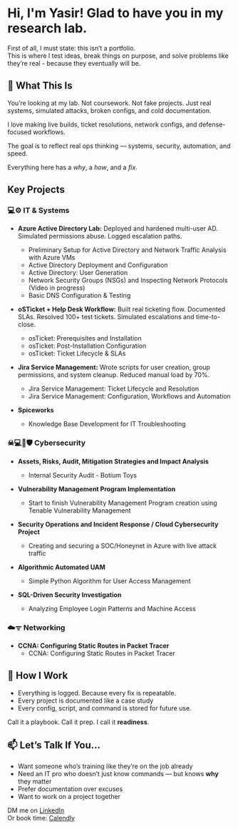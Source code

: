 # Hi, I'm Yasir! Glad to have you in my research lab.

First of all, I must state: this isn’t a portfolio.  
This is where I test ideas, break things on purpose, and solve problems like they’re real - because they eventually will be.



## 🔬 What This Is

You’re looking at my lab. Not coursework. Not fake projects. Just real systems, simulated attacks, broken configs, and cold documentation.

I love making live builds, ticket resolutions, network configs, and defense-focused workflows.

The goal is to reflect real ops thinking — systems, security, automation, and speed.

Everything here has a *why*, a *how*, and a *fix*.



## Key Projects
  ### 💻⚙️ IT & Systems
  
  - **Azure Active Directory Lab:**  Deployed and hardened multi-user AD. Simulated permissions abuse. Logged escalation paths.
    - Preliminary Setup for Active Directory and Network Traffic Analysis with Azure VMs
    - Active Directory Deployment and Configuration
    - Active Directory: User Generation
    - Network Security Groups (NSGs) and Inspecting Network Protocols (Video in progress)
    - Basic DNS Configuration & Testing
      
- **oSTicket + Help Desk Workflow:** Built real ticketing flow. Documented SLAs. Resolved 100+ test tickets. Simulated escalations and time-to-close.
  - osTicket: Prerequisites and Installation
  - osTicket: Post-Installation Configuration
  - osTicket: Ticket Lifecycle & SLAs
    
- **Jira Service Management:** Wrote scripts for user creation, group permissions, and system cleanup. Reduced manual load by 70%.
  - Jira Service Management: Ticket Lifecycle and Resolution
  - Jira Service Management: Configuration, Workflows and Automation
 
- **Spiceworks**
  - Knowledge Base Development for IT Troubleshooting

### ☠💻🔑🛡 Cybersecurity

- **Assets, Risks, Audit, Mitigation Strategies and Impact Analysis**
  - Internal Security Audit - Botium Toys
    
- **Vulnerability Management Program Implementation**
  - Start to finish Vulnerability Management Program creation using Tenable Vulnerability Management
    
- **Security Operations and Incident Response / Cloud Cybersecurity Project**
  - Creating and securing a SOC/Honeynet in Azure with live attack traffic
 
- **Algorithmic Automated UAM**
  - Simple Python Algorithm for User Access Management
  
- **SQL-Driven Security Investigation**
  - Analyzing Employee Login Patterns and Machine Access

### ☁️ᯤ Networking

- **CCNA: Configuring Static Routes in Packet Tracer**
  - CCNA: Configuring Static Routes in Packet Tracer


## 📓 How I Work

- Everything is logged. Because every fix is repeatable.
- Every project is documented like a case study
- Every config, script, and command is stored for future use.

Call it a playbook. Call it prep. I call it **readiness**.



## 📫 Let’s Talk If You...

- Want someone who’s training like they’re on the job already
- Need an IT pro who doesn’t just know commands — but knows **why** they matter
- Prefer documentation over excuses
- Want to work on a project together

DM me on [LinkedIn](https://your-linkedin-url)  
Or book time: [Calendly](https://your-calendly-link)
